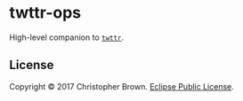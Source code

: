 # twttr-ops

High-level companion to [`twttr`](https://github.com/chbrown/twttr).


## License

Copyright © 2017 Christopher Brown. [Eclipse Public License](https://chbrown.github.io/licenses/EPL/).
